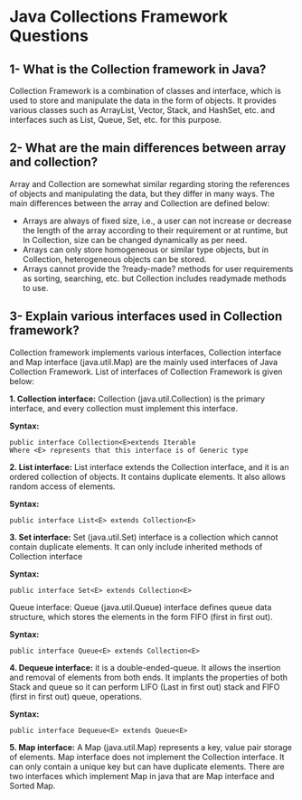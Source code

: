 # Java Collections Framework Questions


## 1- What is the Collection framework in Java?
Collection Framework is a combination of classes and interface, which is used to store and manipulate the data in the form of objects. It provides various classes such as ArrayList, Vector, Stack, and HashSet, etc. and interfaces such as List, Queue, Set, etc. for this purpose.

## 2- What are the main differences between array and collection?
Array and Collection are somewhat similar regarding storing the references of objects and manipulating the data, but they differ in many ways. The main differences between the array and Collection are defined below:

- Arrays are always of fixed size, i.e., a user can not increase or decrease the length of the array according to their requirement or at runtime, but In Collection, size can be changed dynamically as per need.
- Arrays can only store homogeneous or similar type objects, but in Collection, heterogeneous objects can be stored.
- Arrays cannot provide the ?ready-made? methods for user requirements as sorting, searching, etc. but Collection includes readymade methods to use.

## 3- Explain various interfaces used in Collection framework?
Collection framework implements various interfaces, Collection interface and Map interface (java.util.Map) are the mainly used interfaces of Java Collection Framework. List of interfaces of Collection Framework is given below:

**1. Collection interface:** Collection (java.util.Collection) is the primary interface, and every collection must implement this interface.

**Syntax:**
```
public interface Collection<E>extends Iterable  
Where <E> represents that this interface is of Generic type
```
**2. List interface:** List interface extends the Collection interface, and it is an ordered collection of objects. It contains duplicate elements. It also allows random access of elements.

**Syntax:**
```
public interface List<E> extends Collection<E>
```  
**3. Set interface:** Set (java.util.Set) interface is a collection which cannot contain duplicate elements. It can only include inherited methods of Collection interface

**Syntax:**
```
public interface Set<E> extends Collection<E>
```  
Queue interface: Queue (java.util.Queue) interface defines queue data structure, which stores the elements in the form FIFO (first in first out).

**Syntax:**
```
public interface Queue<E> extends Collection<E> 
```
**4. Dequeue interface:** it is a double-ended-queue. It allows the insertion and removal of elements from both ends. It implants the properties of both Stack and queue so it can perform LIFO (Last in first out) stack and FIFO (first in first out) queue, operations.

**Syntax:**
```
public interface Dequeue<E> extends Queue<E>
```  
**5. Map interface:** A Map (java.util.Map) represents a key, value pair storage of elements. Map interface does not implement the Collection interface. It can only contain a unique key but can have duplicate elements. There are two interfaces which implement Map in java that are Map interface and Sorted Map.
